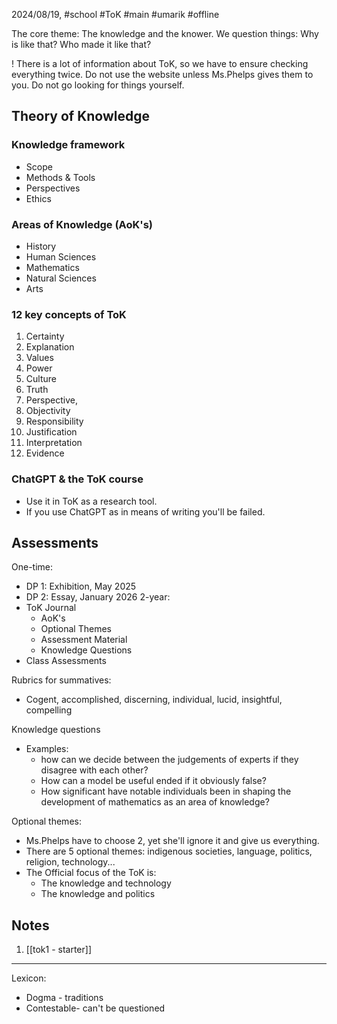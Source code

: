 2024/08/19, #school #ToK #main #umarik #offline

The core theme: The knowledge and the knower.
We question things: Why is like that? Who made it like that?

! There is a lot of information about ToK, so we have to ensure checking everything twice. Do not use the website unless Ms.Phelps gives them to you. Do not go looking for things yourself.
## Theory of Knowledge
### Knowledge framework
- Scope
- Methods & Tools
- Perspectives
- Ethics
### Areas of Knowledge (AoK's)
- History
- Human Sciences
- Mathematics
- Natural Sciences
- Arts
### 12 key concepts of ToK
1. Certainty
2. Explanation
3. Values
4. Power
5. Culture
6. Truth
7. Perspective,
8. Objectivity
9. Responsibility
10. Justification
11. Interpretation
12. Evidence
### ChatGPT & the ToK course
- Use it in ToK as a research tool.
- If you use ChatGPT as in means of writing you'll be failed.
## Assessments
One-time:
- DP 1: Exhibition, May 2025
- DP 2: Essay, January 2026
2-year:
- ToK Journal
	- AoK's
	- Optional Themes
	- Assessment Material
	- Knowledge Questions
- Class Assessments

Rubrics for summatives:
- Cogent, accomplished, discerning, individual, lucid, insightful, compelling

Knowledge questions
- Examples: 
	- how can we decide between the judgements of experts if they disagree with each other?
	- How can a model be useful ended if it obviously false?
	- How significant have notable individuals been in shaping the development of mathematics as an area of knowledge?

Optional themes:
- Ms.Phelps have to choose 2, yet she'll ignore it and give us everything.
- There are 5 optional themes: indigenous societies, language, politics, religion, technology...
- The Official focus of the ToK is:
	- The knowledge and technology
	- The knowledge and politics
## Notes
1. [[tok1 - starter]]

---

Lexicon:
- Dogma - traditions
- Contestable- can't be questioned